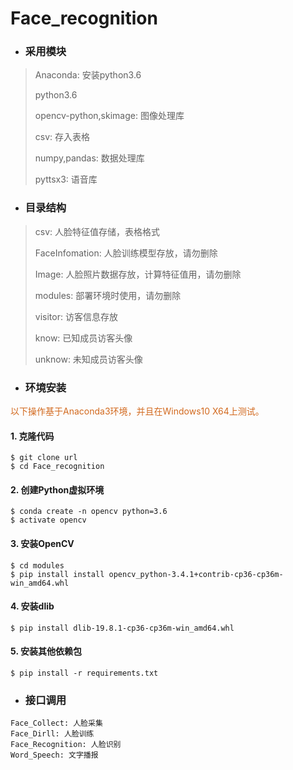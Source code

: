 <h1>Face_recognition</h1>

* <h3>采用模块</h2>
> <p>Anaconda: 安装python3.6</p>
> <p>python3.6</p>
> <p>opencv-python,skimage: 图像处理库</p>
> <p>csv: 存入表格</p>
> <p>numpy,pandas: 数据处理库</p>
> <p>pyttsx3: 语音库</p>
* <h3>目录结构</h3>
> <p>csv: 人脸特征值存储，表格格式</p>
> <p>FaceInfomation: 人脸训练模型存放，请勿删除</p>
> <p>Image: 人脸照片数据存放，计算特征值用，请勿删除</p>
> <p>modules: 部署环境时使用，请勿删除</p>
> <p>visitor: 访客信息存放</p>
> <p>know: 已知成员访客头像</p>
> <p>unknow: 未知成员访客头像</p>
* <h3> 环境安装</h3>
<p style="color: chocolate">以下操作基于Anaconda3环境，并且在Windows10 X64上测试。</p>

#### 1. 克隆代码
```
$ git clone url
$ cd Face_recognition
```
#### 2. 创建Python虚拟环境
```
$ conda create -n opencv python=3.6
$ activate opencv
```
#### 3. 安装OpenCV
```
$ cd modules
$ pip install install opencv_python-3.4.1+contrib-cp36-cp36m-win_amd64.whl
```
#### 4. 安装dlib
```
$ pip install dlib-19.8.1-cp36-cp36m-win_amd64.whl
```
#### 5. 安装其他依赖包
```
$ pip install -r requirements.txt
```
* ### 接口调用
```
Face_Collect: 人脸采集
Face_Dirll: 人脸训练
Face_Recognition: 人脸识别
Word_Speech: 文字播报
```
